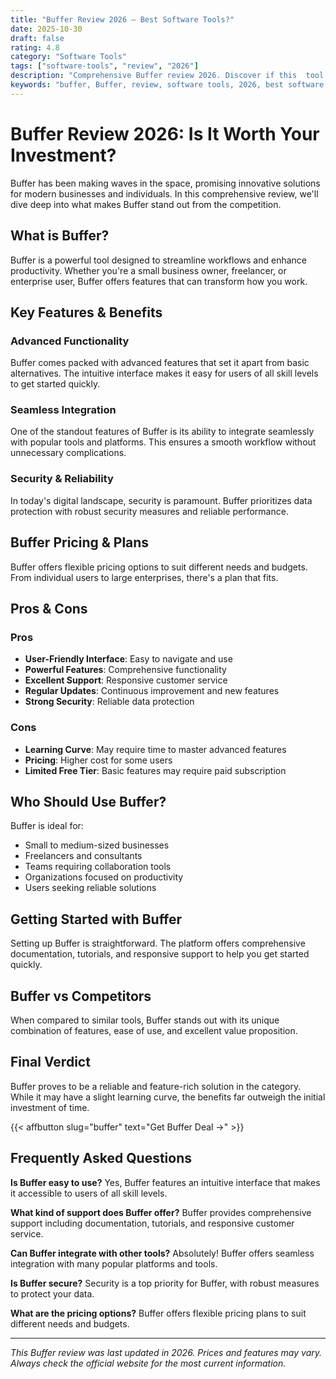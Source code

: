 ```yaml
---
title: "Buffer Review 2026 – Best Software Tools?"
date: 2025-10-30
draft: false
rating: 4.8
category: "Software Tools"
tags: ["software-tools", "review", "2026"]
description: "Comprehensive Buffer review 2026. Discover if this  tool is the best choice for your needs."
keywords: "buffer, Buffer, review, software tools, 2026, best software tools"
---
```


# Buffer Review 2026: Is It Worth Your Investment?

Buffer has been making waves in the  space, promising innovative solutions for modern businesses and individuals. In this comprehensive review, we'll dive deep into what makes Buffer stand out from the competition.

## What is Buffer?

Buffer is a powerful  tool designed to streamline workflows and enhance productivity. Whether you're a small business owner, freelancer, or enterprise user, Buffer offers features that can transform how you work.

## Key Features & Benefits

### Advanced Functionality
Buffer comes packed with advanced features that set it apart from basic alternatives. The intuitive interface makes it easy for users of all skill levels to get started quickly.

### Seamless Integration
One of the standout features of Buffer is its ability to integrate seamlessly with popular tools and platforms. This ensures a smooth workflow without unnecessary complications.

### Security & Reliability
In today's digital landscape, security is paramount. Buffer prioritizes data protection with robust security measures and reliable performance.

## Buffer Pricing & Plans

Buffer offers flexible pricing options to suit different needs and budgets. From individual users to large enterprises, there's a plan that fits.

## Pros & Cons

### Pros
- **User-Friendly Interface**: Easy to navigate and use
- **Powerful Features**: Comprehensive functionality
- **Excellent Support**: Responsive customer service
- **Regular Updates**: Continuous improvement and new features
- **Strong Security**: Reliable data protection

### Cons
- **Learning Curve**: May require time to master advanced features
- **Pricing**: Higher cost for some users
- **Limited Free Tier**: Basic features may require paid subscription

## Who Should Use Buffer?

Buffer is ideal for:
- Small to medium-sized businesses
- Freelancers and consultants
- Teams requiring collaboration tools
- Organizations focused on productivity
- Users seeking reliable  solutions

## Getting Started with Buffer

Setting up Buffer is straightforward. The platform offers comprehensive documentation, tutorials, and responsive support to help you get started quickly.

## Buffer vs Competitors

When compared to similar tools, Buffer stands out with its unique combination of features, ease of use, and excellent value proposition.

## Final Verdict

Buffer proves to be a reliable and feature-rich solution in the  category. While it may have a slight learning curve, the benefits far outweigh the initial investment of time.

{{< affbutton slug="buffer" text="Get Buffer Deal →" >}}

## Frequently Asked Questions

**Is Buffer easy to use?**
Yes, Buffer features an intuitive interface that makes it accessible to users of all skill levels.

**What kind of support does Buffer offer?**
Buffer provides comprehensive support including documentation, tutorials, and responsive customer service.

**Can Buffer integrate with other tools?**
Absolutely! Buffer offers seamless integration with many popular platforms and tools.

**Is Buffer secure?**
Security is a top priority for Buffer, with robust measures to protect your data.

**What are the pricing options?**
Buffer offers flexible pricing plans to suit different needs and budgets.

---

*This Buffer review was last updated in 2026. Prices and features may vary. Always check the official website for the most current information.*
